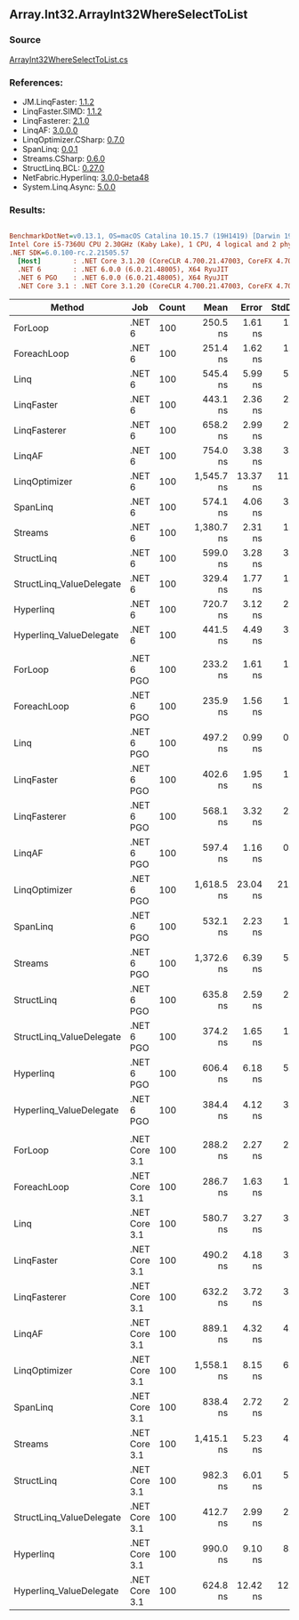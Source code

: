 ﻿## Array.Int32.ArrayInt32WhereSelectToList

### Source
[ArrayInt32WhereSelectToList.cs](../LinqBenchmarks/Array/Int32/ArrayInt32WhereSelectToList.cs)

### References:
- JM.LinqFaster: [1.1.2](https://www.nuget.org/packages/JM.LinqFaster/1.1.2)
- LinqFaster.SIMD: [1.1.2](https://www.nuget.org/packages/LinqFaster.SIMD/1.0.3)
- LinqFasterer: [2.1.0](https://www.nuget.org/packages/LinqFasterer/2.1.0)
- LinqAF: [3.0.0.0](https://www.nuget.org/packages/LinqAF/3.0.0.0)
- LinqOptimizer.CSharp: [0.7.0](https://www.nuget.org/packages/LinqOptimizer.CSharp/0.7.0)
- SpanLinq: [0.0.1](https://www.nuget.org/packages/SpanLinq/0.0.1)
- Streams.CSharp: [0.6.0](https://www.nuget.org/packages/Streams.CSharp/0.6.0)
- StructLinq.BCL: [0.27.0](https://www.nuget.org/packages/StructLinq/0.27.0)
- NetFabric.Hyperlinq: [3.0.0-beta48](https://www.nuget.org/packages/NetFabric.Hyperlinq/3.0.0-beta48)
- System.Linq.Async: [5.0.0](https://www.nuget.org/packages/System.Linq.Async/5.0.0)

### Results:
``` ini

BenchmarkDotNet=v0.13.1, OS=macOS Catalina 10.15.7 (19H1419) [Darwin 19.6.0]
Intel Core i5-7360U CPU 2.30GHz (Kaby Lake), 1 CPU, 4 logical and 2 physical cores
.NET SDK=6.0.100-rc.2.21505.57
  [Host]        : .NET Core 3.1.20 (CoreCLR 4.700.21.47003, CoreFX 4.700.21.47101), X64 RyuJIT
  .NET 6        : .NET 6.0.0 (6.0.21.48005), X64 RyuJIT
  .NET 6 PGO    : .NET 6.0.0 (6.0.21.48005), X64 RyuJIT
  .NET Core 3.1 : .NET Core 3.1.20 (CoreCLR 4.700.21.47003, CoreFX 4.700.21.47101), X64 RyuJIT


```
|                   Method |           Job | Count |       Mean |    Error |   StdDev |        Ratio | RatioSD |  Gen 0 | Allocated |
|------------------------- |-------------- |------ |-----------:|---------:|---------:|-------------:|--------:|-------:|----------:|
|                  ForLoop |        .NET 6 |   100 |   250.5 ns |  1.61 ns |  1.43 ns |     baseline |         | 0.3095 |     648 B |
|              ForeachLoop |        .NET 6 |   100 |   251.4 ns |  1.62 ns |  1.44 ns | 1.00x slower |   0.01x | 0.3095 |     648 B |
|                     Linq |        .NET 6 |   100 |   545.4 ns |  5.99 ns |  5.31 ns | 2.18x slower |   0.02x | 0.3595 |     752 B |
|               LinqFaster |        .NET 6 |   100 |   443.1 ns |  2.36 ns |  2.09 ns | 1.77x slower |   0.02x | 0.4473 |     936 B |
|             LinqFasterer |        .NET 6 |   100 |   658.2 ns |  2.99 ns |  2.65 ns | 2.63x slower |   0.02x | 0.6113 |   1,280 B |
|                   LinqAF |        .NET 6 |   100 |   754.0 ns |  3.38 ns |  3.16 ns | 3.01x slower |   0.02x | 0.3090 |     648 B |
|            LinqOptimizer |        .NET 6 |   100 | 1,545.7 ns | 13.37 ns | 11.85 ns | 6.17x slower |   0.05x | 4.2629 |   8,922 B |
|                 SpanLinq |        .NET 6 |   100 |   574.1 ns |  4.06 ns |  3.60 ns | 2.29x slower |   0.02x | 0.3090 |     648 B |
|                  Streams |        .NET 6 |   100 | 1,380.7 ns |  2.31 ns |  1.80 ns | 5.51x slower |   0.03x | 0.5684 |   1,192 B |
|               StructLinq |        .NET 6 |   100 |   599.0 ns |  3.28 ns |  3.06 ns | 2.39x slower |   0.02x | 0.1755 |     368 B |
| StructLinq_ValueDelegate |        .NET 6 |   100 |   329.4 ns |  1.77 ns |  1.65 ns | 1.32x slower |   0.01x | 0.1297 |     272 B |
|                Hyperlinq |        .NET 6 |   100 |   720.7 ns |  3.12 ns |  2.92 ns | 2.88x slower |   0.02x | 0.1297 |     272 B |
|  Hyperlinq_ValueDelegate |        .NET 6 |   100 |   441.5 ns |  4.49 ns |  3.98 ns | 1.76x slower |   0.02x | 0.1297 |     272 B |
|                          |               |       |            |          |          |              |         |        |           |
|                  ForLoop |    .NET 6 PGO |   100 |   233.2 ns |  1.61 ns |  1.51 ns |     baseline |         | 0.3095 |     648 B |
|              ForeachLoop |    .NET 6 PGO |   100 |   235.9 ns |  1.56 ns |  1.38 ns | 1.01x slower |   0.01x | 0.3095 |     648 B |
|                     Linq |    .NET 6 PGO |   100 |   497.2 ns |  0.99 ns |  0.83 ns | 2.13x slower |   0.01x | 0.3595 |     752 B |
|               LinqFaster |    .NET 6 PGO |   100 |   402.6 ns |  1.95 ns |  1.63 ns | 1.73x slower |   0.01x | 0.4473 |     936 B |
|             LinqFasterer |    .NET 6 PGO |   100 |   568.1 ns |  3.32 ns |  2.77 ns | 2.44x slower |   0.02x | 0.6113 |   1,280 B |
|                   LinqAF |    .NET 6 PGO |   100 |   597.4 ns |  1.16 ns |  0.91 ns | 2.57x slower |   0.01x | 0.3090 |     648 B |
|            LinqOptimizer |    .NET 6 PGO |   100 | 1,618.5 ns | 23.04 ns | 21.55 ns | 6.94x slower |   0.10x | 4.2629 |   8,922 B |
|                 SpanLinq |    .NET 6 PGO |   100 |   532.1 ns |  2.23 ns |  1.86 ns | 2.28x slower |   0.02x | 0.3090 |     648 B |
|                  Streams |    .NET 6 PGO |   100 | 1,372.6 ns |  6.39 ns |  5.66 ns | 5.89x slower |   0.05x | 0.5684 |   1,192 B |
|               StructLinq |    .NET 6 PGO |   100 |   635.8 ns |  2.59 ns |  2.42 ns | 2.73x slower |   0.02x | 0.1755 |     368 B |
| StructLinq_ValueDelegate |    .NET 6 PGO |   100 |   374.2 ns |  1.65 ns |  1.54 ns | 1.60x slower |   0.01x | 0.1297 |     272 B |
|                Hyperlinq |    .NET 6 PGO |   100 |   606.4 ns |  6.18 ns |  5.48 ns | 2.60x slower |   0.03x | 0.1297 |     272 B |
|  Hyperlinq_ValueDelegate |    .NET 6 PGO |   100 |   384.4 ns |  4.12 ns |  3.65 ns | 1.65x slower |   0.02x | 0.1297 |     272 B |
|                          |               |       |            |          |          |              |         |        |           |
|                  ForLoop | .NET Core 3.1 |   100 |   288.2 ns |  2.27 ns |  2.12 ns |     baseline |         | 0.3095 |     648 B |
|              ForeachLoop | .NET Core 3.1 |   100 |   286.7 ns |  1.63 ns |  1.45 ns | 1.00x faster |   0.01x | 0.3095 |     648 B |
|                     Linq | .NET Core 3.1 |   100 |   580.7 ns |  3.27 ns |  3.06 ns | 2.02x slower |   0.02x | 0.3595 |     752 B |
|               LinqFaster | .NET Core 3.1 |   100 |   490.2 ns |  4.18 ns |  3.91 ns | 1.70x slower |   0.01x | 0.4473 |     936 B |
|             LinqFasterer | .NET Core 3.1 |   100 |   632.2 ns |  3.72 ns |  3.48 ns | 2.19x slower |   0.02x | 0.6113 |   1,280 B |
|                   LinqAF | .NET Core 3.1 |   100 |   889.1 ns |  4.32 ns |  4.04 ns | 3.09x slower |   0.03x | 0.3090 |     648 B |
|            LinqOptimizer | .NET Core 3.1 |   100 | 1,558.1 ns |  8.15 ns |  6.80 ns | 5.41x slower |   0.04x | 4.2725 |   8,952 B |
|                 SpanLinq | .NET Core 3.1 |   100 |   838.4 ns |  2.72 ns |  2.55 ns | 2.91x slower |   0.02x | 0.3090 |     648 B |
|                  Streams | .NET Core 3.1 |   100 | 1,415.1 ns |  5.23 ns |  4.64 ns | 4.91x slower |   0.04x | 0.5684 |   1,192 B |
|               StructLinq | .NET Core 3.1 |   100 |   982.3 ns |  6.01 ns |  5.33 ns | 3.41x slower |   0.04x | 0.1755 |     368 B |
| StructLinq_ValueDelegate | .NET Core 3.1 |   100 |   412.7 ns |  2.99 ns |  2.65 ns | 1.43x slower |   0.01x | 0.1297 |     272 B |
|                Hyperlinq | .NET Core 3.1 |   100 |   990.0 ns |  9.10 ns |  8.51 ns | 3.44x slower |   0.04x | 0.1297 |     272 B |
|  Hyperlinq_ValueDelegate | .NET Core 3.1 |   100 |   624.8 ns | 12.42 ns | 12.19 ns | 2.17x slower |   0.05x | 0.1297 |     272 B |
